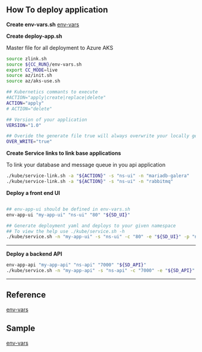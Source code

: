 ## How To deploy application

**Create env-vars.sh** [env-vars](/doc/tutorial/env-vars-sample.md)


**Create deploy-app.sh** 

Master file for all deployment to Azure AKS

```sh
source zlink.sh
source ${CC_RUN}/env-vars.sh
export CC_MODE=live
source az/init.sh
source az/aks-use.sh

## Kubernetics commants to execute
#ACTION="apply|create|replace|delete"
ACTION="apply"
# ACTION="delete"

## Version of your application
VERSION="1.0"

## Overide the generate file true will always overwrite your locally generated file
OVER_WRITE="true"


```

**Create Service links to link base applications**

To link your database and message queue in you api application
```sh
./kube/service-link.sh -a "${ACTION}" -s "ns-ui" -n "mariadb-galera"
./kube/service-link.sh -a "${ACTION}" -s "ns-ui" -n "rabbitmq"
```

**Deploy a front end UI**

```sh

## env-app-ui should be defined in env-vars.sh
env-app-ui "my-app-ui" "ns-ui" "80" "${SD_UI}"

## Generate deployment yaml and deploys to your given namespace
## To view the help use ./kube/service.sh -h
./kube/service.sh -n "my-app-ui" -s "ns-ui" -c "80" -e "${SD_UI}" -p "npui" -a "${ACTION}" -v "${VERSION}" -w "${OVER_WRITE}"

```

----

**Deploy a backend API**

```sh
env-app-api "my-app-api" "ns-api" "7000" "${SD_API}"
./kube/service.sh -n "my-app-api" -s "ns-api" -c "7000" -e "${SD_API}" -p "npapi" -a "${ACTION}" -v "${VERSION}" -w "${OVER_WRITE}"
```

---

## Reference

[env-vars](/doc/env-vars.md)

## Sample

[env-vars](/doc/tutorial/env-vars-sample.md)